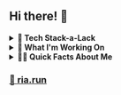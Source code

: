
## Hi there! 👋

<details>

  <summary> <strong> 🥞 Tech Stack-a-Lack </strong> </summary>
  <br>
  <pre>
  ✔ TypeScript 
    ✔ JavaScript
      ✔ Angular ❤️ 
        ✔ NodeJS
          ✔ Supabase
            ✔ Postgres
              ✔ Capacitor (iOS/Android)
                ✔ Express
                  ✔ MongoDB
                    ✔ Azure PostgreSQL
                      ✔ TensorflowJS
                        ✔ Python
                          ✔ Django 
                            ✔ Firebase </pre>
                            <br>
  
</details>
<details>
  <summary> <strong> 🧱 What I'm Working On </strong> </summary>
  <br>
  <u><a href="https://rireader.app" target=_blank>RiReader App</a></u> <br>
  RiReader is an application offered on Web, iOS, and Android, which enables a user to both consume and retain data they've read from a physical book. This is a personal project aka it's the app I've always wanted.
  <br>
  <br>
  
  <u><a>RiOrganizer App</a></u> <br>
  Details coming soon...
  
  <br>
  
</details>
<details>
  <summary> <strong> 👩‍💻 Quick Facts About Me </strong> </summary> <br>
  <ul>
    <li>Just transitioned from 8 yrs in Product to Software Development</li>
    <li>Passionate about User and UX-first design (I do UI design too [and prefer Adobe XD over Figma])</li>
    <li>Extremely nerdy (...you'll see)</li>
    <li>Started coding when I was a founder in 2018</li>
    <li>
      Various Hobbies
      <ul>
        <li>Books</li>
        <li>Electric / Acoustic Guitar</li>
        <li>Woodworking</li>
        <li>Painting Billionnaires</li>
        <li>
          <a href="https://ria.photography" target=_blank>SLR Photography</a>
        </li>
        <li>
          <a href="https://dev.to/riapacheco" target=_blank>Blog Writing</a>
        </li>
      </ul>
    </li>
    <br>
  </ul>
  
</details>

### <a href="https://ria.run" target=_blank> 🔗 ria.run </a>
